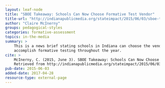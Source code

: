 ```yaml
---
layout: leaf-node
title: "SBOE Takeaway: Schools Can Now Choose Formative Test Vendor"
title-url: "http://indianapublicmedia.org/stateimpact/2015/06/03/sboe-takeaway-schools-choose-formative-test-vendor/"
author: "Claire McInerny"
groups: pedagogical-styles
categories: formative-assessment
topics: in-the-media
summary: >
    This is a news brief stating schools in Indiana can choose the vendor used to
    accomplish formative testing throughout the year.
cite: >
    McInerny, C. (2015, June 3). SBOE Takeaway: Schools Can Now Choose Formative Test Vendor. Indiana Public Media.
    Retrieved from http://indianapublicmedia.org/stateimpact/2015/06/03/sboe-takeaway-schools-choose-formative-test-vendor/
pub-date: 2015-06-03
added-date: 2017-04-28
resource-type: external-page
---
```

